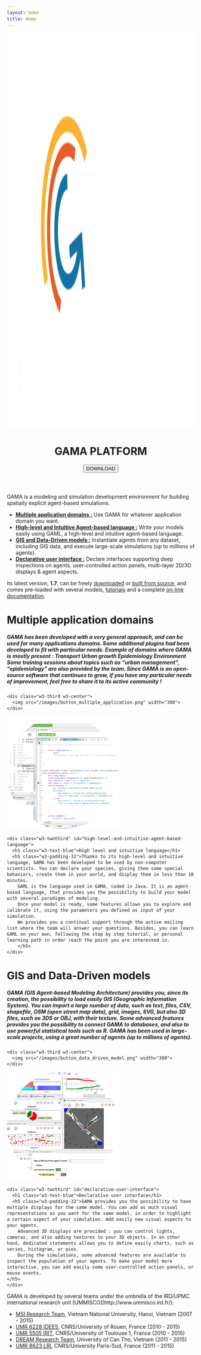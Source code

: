 ```yaml
---
layout: home
title: Home
---
```

<header class="w3-display-container w3-wide" id="home">
                    <img class="w3-image" src="/images/GamaPlatform.png" alt="Gama Platform" width="1600" height="1060">
                    <div class="w3-display-right w3-padding-large">
                      <h1 class="w3-text-blue">GAMA PLATFORM</h1>
                      <h6><button class="w3-button w3-blue w3-text-white w3-padding-large w3-large w3-opacity w3-hover-opacity-off" onclick="window.location.href= '/download';">DOWNLOAD</button></h6>
                    </div>
                </header>
<div class="w3-row-padding w3-padding-64 w3-container">
  <div class="w3-content">
    <div class="" markdown="1">
GAMA is a modeling and simulation development environment for building spatially explicit agent-based simulations. 

* [**Multiple application domains :**](#multiple-application-domains) Use GAMA for whatever application domain you want.
* [**High-level and Intuitive Agent-based language :**](#high-level-and-intuitive-agent-based-language) Write your models easily using GAML, a high-level and intuitive agent-based language.
* [**GIS and Data-Driven models :**](#gis-and-data-driven-models) Instantiate agents from any dataset, including GIS data, and execute large-scale simulations (up to millions of agents).
* [**Declarative user interface :**](#declarative-user-interface) Declare interfaces supporting deep inspections on agents, user-controlled action panels, multi-layer 2D/3D displays & agent aspects.

Its latest version, **1.7**, can be freely [downloaded](Download) or [built from source](https://github.com/gama-platform/gama/), and comes pre-loaded with several models, [tutorials](/wiki/Tutorials) and a complete [on-line documentation](/wiki/Overview).

  </div>
</div>
<div class="w3-row-padding w3-padding-64 w3-container">
  <div class="w3-content">
    <div class="w3-twothird" id="multiple-application-domains">
      <h1 class="w3-text-blue">Multiple application domains</h1>
      <h5 class="w3-padding-32">
       GAMA has been developed with a very general approach, and can be used for many applications domains. Some additional plugins had been developed to fit with particular needs.
        Example of domains where GAMA is mostly present :
        Transport
        Urban growth
        Epidemiology
        Environment
        Some training sessions about topics such as "urban management", "epidemiology" are also provided by the team. Since GAMA is an open-source software that continues to grow, if you have any particular needs of improvement, feel free to share it to its active community !
      </h5>
    </div>

    <div class="w3-third w3-center">
      <img src="/images/button_multiple_application.png" width="300">
    </div>
  </div>
</div>

<!-- Second Grid -->
<div class="w3-row-padding w3-white w3-padding-64 w3-container">
  <div class="w3-content">
    <div class="w3-third w3-center">
      <img src="/images/button_high_level_language.png" width="300">
    </div>

    <div class="w3-twothird" id="high-level-and-intuitive-agent-based-language">
      <h1 class="w3-text-blue">High level and intuitive language</h1>
      <h5 class="w3-padding-32">Thanks to its high-level and intuitive language, GAMA has been developed to be used by non-computer scientists. You can declare your species, giving them some special behaviors, create them in your world, and display them in less than 10 minutes.
        GAML is the language used in GAMA, coded in Java. It is an agent-based language, that provides you the possibility to build your model with several paradigms of modeling. 
        Once your model is ready, some features allows you to explore and calibrate it, using the parameters you defined as input of your simulation.
        We provides you a continual support through the active mailing list where the team will answer your questions. Besides, you can learn GAML on your own, following the step by step tutorial, or personal learning path in order reach the point you are interested in.
        </h5>
    </div>
  </div>
</div>
<div class="w3-row-padding w3-padding-64 w3-container">
  <div class="w3-content">
    <div class="w3-twothird" id="gis-and-data-driven-models">
      <h1 class="w3-text-blue">GIS and Data-Driven models</h1>
      <h5 class="w3-padding-32">
            GAMA (GIS Agent-based Modeling Architecture) provides you, since its creation, the possibility to load easily GIS (Geographic Information System).
            You can import a large number of data, such as text, files, CSV, shapefile, OSM (open street map data), grid, images, SVG, but also 3D files, such as 3DS or OBJ, with their texture.
            Some advanced features provides you the possibility to connect GAMA to databases, and also to use powerful statistical tools such as R.
            GAMA has been used in large-scale projects, using a great number of agents (up to millions of agents).
       </h5>
    </div>

    <div class="w3-third w3-center">
      <img src="/images/button_data_driven_model.png" width="300">
    </div>
  </div>
</div>

<!-- Second Grid -->
<div class="w3-row-padding w3-white w3-padding-64 w3-container">
  <div class="w3-content">
    <div class="w3-third w3-center">
      <img src="/images/button_declarative_UI.png" width="300">
    </div>

    <div class="w3-twothird" id="declarative-user-interface">
      <h1 class="w3-text-blue">Declarative user interface</h1>
      <h5 class="w3-padding-32">GAMA provides you the possibility to have multiple displays for the same model. You can add as much visual representations as you want for the same model, in order to highlight a certain aspect of your simulation. Add easily new visual aspects to your agents.
        Advanced 3D displays are provided : you can control lights, cameras, and also adding textures to your 3D objects. In an other hand, dedicated statements allows you to define easily charts, such as series, histogram, or pies.
        During the simulations, some advanced features are available to inspect the population of your agents. To make your model more interactive, you can add easily some user-controlled action panels, or mouse events.
    </h5>
    </div>
  </div>
</div>
<!-- Second Grid -->
<div class="w3-row-padding w3-white w3-padding-64 w3-container">
  <div class="w3-content" markdown="1">
GAMA is developed by several teams under the umbrella of the IRD/UPMC international research unit [UMMISCO](http://www.ummisco.ird.fr/):

* [MSI Research Team](http://www.ifi.auf.org/site/content/view/35/46/lang,french/), Vietnam National University, Hanoi, Vietnam (2007 - 2015)
* [UMR 6228 IDEES](http://www.umr-idees.fr), CNRS/University of Rouen, France (2010 - 2015)
* [UMR 5505 IRIT](http://www.irit.fr), CNRS/University of Toulouse 1, France (2010 - 2015)
* [DREAM Research Team](http://www.cit.ctu.edu.vn), University of Can Tho, Vietnam (2011 - 2015)
* [UMR 8623 LRI](http://www.lri.fr), CNRS/University Paris-Sud, France (2011 - 2015)
  </div>
</div>
